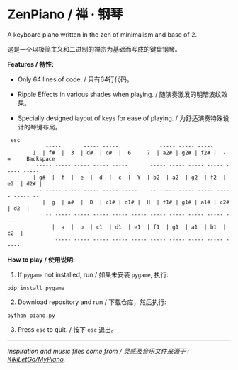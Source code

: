 # ZenPiano / 禅 · 钢琴

A keyboard piano written in the zen of minimalism and base of 2.

这是一个以极简主义和二进制的禅宗为基础而写成的键盘钢琴。

**Features / 特性:**

* Only 64 lines of code. / 只有64行代码。

* Ripple Effects in various shades when playing. / 随演奏激发的明暗波纹效果。

* Specially designed layout of keys for ease of playing. / 为舒适演奏特殊设计的琴键布局。

```
 esc
            -----       ----- -----             ----- ----- -----
        1  | f#  |  3  | d#  | c#  |  6     7  | a2# | g2# | f2# |  -     =     Backspace
         ----- ----- ----- ----- -----       ----- ----- ----- ----- ----- -----
        | g#  |  f  |  e  |  d  |  c  |  Y  | b2  | a2  | g2  | f2  | e2  | d2# |
         -- ----- ----- ----- ----- -----    -- ----- ----- ----- ----- ----- --
           |  g  | a#  |  D  | c1# | d1# |  H  | f1# | g1# | a1# | c2# | d2  |
            -- ----- ----- ----- ----- ----- ----- ----- ----- ----- ----- --
              |  a  |  b  | c1  | d1  | e1  | f1  | g1  | a1  | b1  | c2  |
               ----- ----- ----- ----- ----- ----- ----- ----- ----- -----

```

**How to play / 使用说明:**

1. If ``pygame`` not installed, run / 如果未安装 ``pygame``, 执行:

```
pip install pygame
```

2. Download repository and run / 下载仓库，然后执行:

```
python piano.py
```

3. Press ``esc`` to quit. / 按下 ``esc`` 退出。

___
*Inspiration and music files come from / 灵感及音乐文件来源于 : [KikiLetGo/MyPiano](https://github.com/KikiLetGo/MyPiano.git).*
